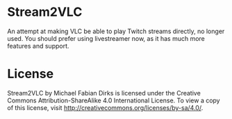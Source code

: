 Stream2VLC
==========

An attempt at making VLC be able to play Twitch streams directly, no longer used. You should prefer using livestreamer now, as it has much more features and support.

License
=======
Stream2VLC by Michael Fabian Dirks is licensed under the Creative Commons Attribution-ShareAlike 4.0 International License. To view a copy of this license, visit http://creativecommons.org/licenses/by-sa/4.0/.